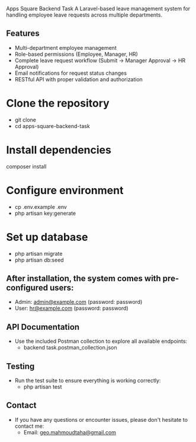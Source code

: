 Apps Square Backend Task
A Laravel-based leave management system for handling employee leave requests across multiple departments.

## Features

- Multi-department employee management
- Role-based permissions (Employee, Manager, HR)
- Complete leave request workflow (Submit → Manager Approval → HR Approval)
- Email notifications for request status changes
- RESTful API with proper validation and authorization

# Clone the repository
- git clone
- cd apps-square-backend-task

# Install dependencies
composer install

# Configure environment
- cp .env.example .env
- php artisan key:generate

# Set up database
- php artisan migrate
- php artisan db:seed

## After installation, the system comes with pre-configured users:

- Admin: admin@example.com (password: password)
- User: hr@example.com (password: password)

## API Documentation
- Use the included Postman collection to explore all available endpoints:
    - backend task.postman_collection.json

## Testing
- Run the test suite to ensure everything is working correctly:
    - php artisan test

## Contact
- If you have any questions or encounter issues, please don't hesitate to contact me:
    - Email: geo.mahmoudtaha@gmail.com
